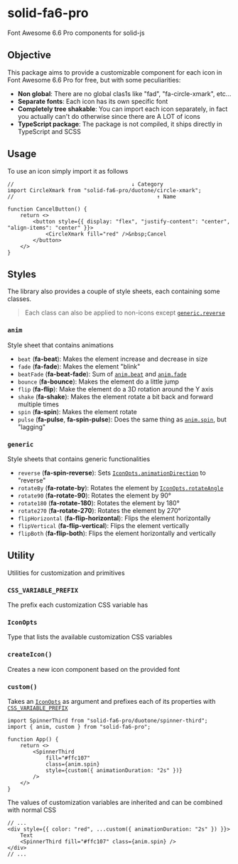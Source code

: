 
# solid-fa6-pro
Font Awesome 6.6 Pro components for solid-js

## Objective
This package aims to provide a customizable component for each icon in Font Awesome 6.6 Pro for free, but with some peculiarities:
- **Non global**: There are no global clas1s like "fad", "fa-circle-xmark", etc...
- **Separate fonts**: Each icon has its own specific font
- **Completely tree shakable**: You can import each icon separately, in fact you actually can't do otherwise since there are A LOT of icons
- **TypeScript package**: The package is not compiled, it ships directly in TypeScript and SCSS

## Usage
To use an icon simply import it as follows
```tsx
//                                     ↓ Category
import CircleXmark from "solid-fa6-pro/duotone/circle-xmark";
//                                             ↑ Name

function CancelButton() {
	return <>
		<button style={{ display: "flex", "justify-content": "center", "align-items": "center" }}>
			<CircleXmark fill="red" />&nbsp;Cancel
		</button>
	</>
}
```

## Styles
The library also provides a couple of style sheets, each containing some classes.
> Each class can also be applied to non-icons except [`generic.reverse`](#generic-reverse)

### `anim`
Style sheet that contains animations
- <span id="anim-beat">`beat`</span> (**fa-beat**): Makes the element increase and decrease in size
- <span id="anim-fade">`fade`</span> (**fa-fade**): Makes the element "blink"
- `beatFade` (**fa-beat-fade**): Sum of [`anim.beat`](#anim-beat) and [`anim.fade`](#anim-fade)
- `bounce` (**fa-bounce**): Makes the element do a little jump
- `flip` (**fa-flip**): Make the element do a 3D rotation around the Y axis
- `shake` (**fa-shake**): Makes the element rotate a bit back and forward multiple times
- <span id="anim-spin">`spin`</span> (**fa-spin**): Makes the element rotate
- `pulse` (**fa-pulse**, **fa-spin-pulse**): Does the same thing as [`anim.spin`](#anim-spin), but "lagging"

### `generic`
Style sheets that contains generic functionalities
- <span id="generic-reverse">`reverse`</span> (**fa-spin-reverse**): Sets [`IconOpts.animationDirection`](#iconopts) to "reverse"
- `rotateBy` (**fa-rotate-by**): Rotates the element by [`IconOpts.rotateAngle`](#iconopts)
- `rotate90` (**fa-rotate-90**): Rotates the element by 90°
- `rotate180` (**fa-rotate-180**): Rotates the element by 180°
- `rotate270` (**fa-rotate-270**): Rotates the element by 270°
- `flipHorizontal` (**fa-flip-horizontal**): Flips the element horizontally
- `flipVertical` (**fa-flip-vertical**): Flips the element vertically
- `flipBoth` (**fa-flip-both**): Flips the element horizontally and vertically

## Utility
Utilities for customization and primitives

### <span id="prefix">`CSS_VARIABLE_PREFIX`</span>
The prefix each customization CSS variable has

### <span id="iconopts">`IconOpts`</span>
Type that lists the available customization CSS variables

### `createIcon()`
Creates a new icon component based on the provided font

### `custom()`
Takes an [`IconOpts`](#iconopts) as argument and prefixes each of its properties with [`CSS_VARIABLE_PREFIX`](#prefix)
```tsx
import SpinnerThird from "solid-fa6-pro/duotone/spinner-third";
import { anim, custom } from "solid-fa6-pro";

function App() {
	return <>
		<SpinnerThird
			fill="#ffc107"
			class={anim.spin}
			style={custom({ animationDuration: "2s" })}
		/>
	</>
}
```
The values of customization variables are inherited and can be combined with normal CSS
```tsx
// ...
<div style={{ color: "red", ...custom({ animationDuration: "2s" }) }}>
	Text
	<SpinnerThird fill="#ffc107" class={anim.spin} />
</div>
// ...
```